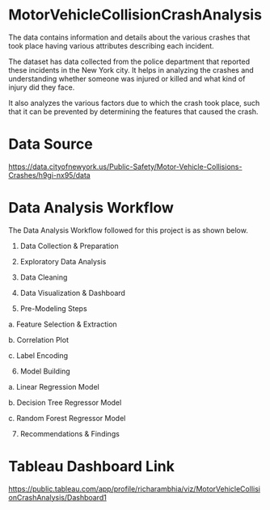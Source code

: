 # MotorVehicleCollisionCrashAnalysis
The data contains information and details about the 
various crashes that took place having various attributes describing each incident. 

The dataset has 
data collected from the police department that reported these incidents in the New York city. It 
helps in analyzing the crashes and understanding whether someone was injured or killed and what 
kind of injury did they face. 

It also analyzes the various factors due to which the crash took place, 
such that it can be prevented by determining the features that caused the crash.

# Data Source
https://data.cityofnewyork.us/Public-Safety/Motor-Vehicle-Collisions-Crashes/h9gi-nx95/data


# Data Analysis Workflow
The Data Analysis Workflow followed for this project is as shown below.

1. Data Collection & Preparation

2. Exploratory Data Analysis

3. Data Cleaning

4. Data Visualization & Dashboard

5. Pre-Modeling Steps

  a. Feature Selection & Extraction

  b. Correlation Plot

  c. Label Encoding

6. Model Building

  a. Linear Regression Model

  b. Decision Tree Regressor Model

  c. Random Forest Regressor Model

7. Recommendations & Findings

# Tableau Dashboard Link
https://public.tableau.com/app/profile/richarambhia/viz/MotorVehicleCollisionCrashAnalysis/Dashboard1

